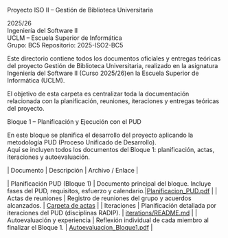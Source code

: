Proyecto ISO II – Gestión de Biblioteca Universitaria

2025/26  
Ingeniería del Software II  
UCLM – Escuela Superior de Informática  
Grupo: BC5
Repositorio: 2025-ISO2-BC5

Este directorio contiene todos los documentos oficiales y entregas teóricas del proyecto Gestión de Biblioteca Universitaria, 
realizado en la asignatura Ingeniería del Software II (Curso 2025/26)en la Escuela Superior de Informática (UCLM).

El objetivo de esta carpeta es centralizar toda la documentación relacionada con la planificación, reuniones, iteraciones y entregas teóricas del proyecto.

Bloque 1 – Planificación y Ejecución con el PUD

En este bloque se planifica el desarrollo del proyecto aplicando la metodología PUD (Proceso Unificado de Desarrollo).  
Aquí se incluyen todos los documentos del Bloque 1: planificación, actas, iteraciones y autoevaluación.

| Documento | Descripción | Archivo / Enlace |

| Planificación PUD (Bloque 1) | Documento principal del bloque. Incluye fases del PUD, requisitos, esfuerzo y calendario.|[Planificacion_PUD.pdf](Planificacion_PUD.pdf) |
| Actas de reuniones | Registro de reuniones del grupo y acuerdos alcanzados. | [Carpeta de actas](actas/) |
| Iteraciones | Planificación detallada por iteraciones del PUD (disciplinas RADIP). | [iterations/README.md](../iterations/README.md) |
| Autoevaluación y experiencia | Reflexión individual de cada miembro al finalizar el Bloque 1. | [Autoevaluacion_Bloque1.pdf](Autoevaluacion_Bloque1.pdf) |

